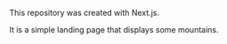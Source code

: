 This repository was created with Next.js.

It is a simple landing page that displays some mountains. 